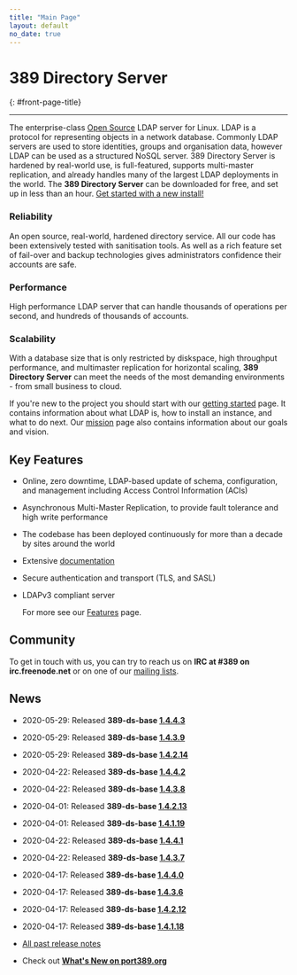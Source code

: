 ```yaml
---
title: "Main Page"
layout: default
no_date: true
---
```


# 389 Directory Server
{: #front-page-title}

---

The enterprise-class [Open Source](docs/389ds/FAQ/licensing.html) LDAP server for Linux. LDAP is a
protocol for representing objects in a network database. Commonly LDAP servers are used to store
identities, groups and organisation data, however LDAP can be used as a structured NoSQL server.
389 Directory Server is hardened by real-world use, is full-featured, supports multi-master
replication, and already handles many of the largest LDAP deployments in the world.
The **389 Directory Server** can be downloaded for free, and set up in less than an hour.
[Get started with a new install!](/docs/389ds/howto/quickstart.html)


<div id="front-page-columns" class="container-fluid">
  <div class="row">
    <div class="col-xs-12 col-md-4">
      <h3 class="front-page-column-title">
        Reliability
      </h3>
      <p class="front-page-column-text">
        An open source, real-world, hardened directory service. All our code has been extensively tested with sanitisation tools. As well as a rich feature set of fail-over and backup technologies gives administrators confidence their accounts are safe.
      </p>
    </div>
    <div class="col-xs-12 col-md-4">
      <h3 class="front-page-column-title">
        Performance
      </h3>
      <p class="front-page-column-text">
        High performance LDAP server that can handle thousands of operations per second, and hundreds of thousands of accounts.
       </p>
    </div>
    <div class="col-xs-12 col-md-4">
      <h3 class="front-page-column-title">
        Scalability
      </h3>
      <p class="front-page-column-text">
        With a database size that is only restricted by diskspace, high throughput performance, and multimaster replication for horizontal scaling, <strong>389 Directory Server</strong> can meet the needs of the most demanding environments - from small business to cloud.
      </p>
    </div>
  </div>
</div>

If you're new to the project you should start with our [getting started](docs/389ds/howto/quickstart.html) page. It contains information about what LDAP is, how to install an instance, and what to do next. Our [mission](docs/389ds/FAQ/mission.html) page also contains information about our goals and vision.

## Key Features

-   Online, zero downtime, LDAP-based update of schema, configuration, and management including Access Control Information (ACIs)
-   Asynchronous Multi-Master Replication, to provide fault tolerance and high write performance
-   The codebase has been deployed continuously for more than a decade by sites around the world
-   Extensive [documentation](https://access.redhat.com/documentation/en-us/red_hat_directory_server/11/)
-   Secure authentication and transport (TLS, and SASL)
-   LDAPv3 compliant server

    For more see our [Features](docs/389ds/FAQ/features.html) page.

## Community

To get in touch with us, you can try to reach us on **IRC at \#389 on irc.freenode.net** or on one of our [mailing lists](docs/389ds/mailing-lists.html).

## News

<!-- Try to keep this list under 10 releases  -->
- 2020-05-29: Released **389-ds-base [1.4.4.3](docs/389ds/releases/release-1-4-4-3.html)**
- 2020-05-29: Released **389-ds-base [1.4.3.9](docs/389ds/releases/release-1-4-3-9.html)**
- 2020-05-29: Released **389-ds-base [1.4.2.14](docs/389ds/releases/release-1-4-2-14.html)**
- 2020-04-22: Released **389-ds-base [1.4.4.2](docs/389ds/releases/release-1-4-4-2.html)**
- 2020-04-22: Released **389-ds-base [1.4.3.8](docs/389ds/releases/release-1-4-3-8.html)**
- 2020-04-01: Released **389-ds-base [1.4.2.13](docs/389ds/releases/release-1-4-2-13.html)**
- 2020-04-01: Released **389-ds-base [1.4.1.19](docs/389ds/releases/release-1-4-1-19.html)**
- 2020-04-22: Released **389-ds-base [1.4.4.1](docs/389ds/releases/release-1-4-4-1.html)**
- 2020-04-22: Released **389-ds-base [1.4.3.7](docs/389ds/releases/release-1-4-3-7.html)**
- 2020-04-17: Released **389-ds-base [1.4.4.0](docs/389ds/releases/release-1-4-4-0.html)**
- 2020-04-17: Released **389-ds-base [1.4.3.6](docs/389ds/releases/release-1-4-3-6.html)**
- 2020-04-17: Released **389-ds-base [1.4.2.12](docs/389ds/releases/release-1-4-2-12.html)**
- 2020-04-17: Released **389-ds-base [1.4.1.18](docs/389ds/releases/release-1-4-1-18.html)**


- [All past release notes](docs/389ds/releases/release-notes.html)

- Check out **[What's New on port389.org](whats_new.html)**


<br>

